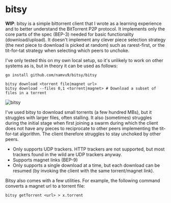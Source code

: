 # bitsy

**WIP**: bitsy is a simple bittorrent client that I wrote as a learning experience and to better understand the BitTorrent P2P protocol. It implements only the core parts of the spec (BEP-3) needed for basic functionality (download/upload). It doesn't implement any clever piece selection strategy (the next piece to download is picked at random) such as rarest-first, or the tit-for-tat strategy when selecting which peers to unchoke.

I've only tested this on my own local setup, so it's unlikely to work on other systems as is, but in theory it can be used as follows:
```
go install github.com/namvu9/bitsy/bitsy

bitsy download <torrent file|magnet url>
bitsy download --files 0,1 <torrent|magnet> # Download a subset of files in a torrent
```

![bitsy](https://user-images.githubusercontent.com/66156529/129764420-714862cc-5e34-497e-9b60-158da081f122.png)

I've used bitsy to download small torrents (a few hundred MBs), but it struggles with larger files, often stalling. It also (sometimes) struggles during the initial stage when first joining a swarm during which the client does not have any pieces to reciprocate to other peers implementing the tit-for-tat algorithm. The client therefore struggles to stay unchoked by other peers.

* Only supports UDP trackers. HTTP trackers are not supported, but most trackers found in the wild are UDP trackers anyway.
* Supports magnet links (BEP-9)
* Only supports a single download at a time, but each download can be resumed (by invoking the client with the same torrent/magnet link).

Bitsy also comes with a few utilities. For example, the following command converts a magnet url to a torrent file:

```
bitsy getTorrent <url> > x.torrent
```
